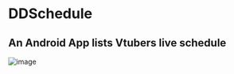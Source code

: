 # DDSchedule

## An Android App lists Vtubers live schedule

![image](http://github.com/xzsk2/DDSchedule/raw/master/images/Schedules.png)